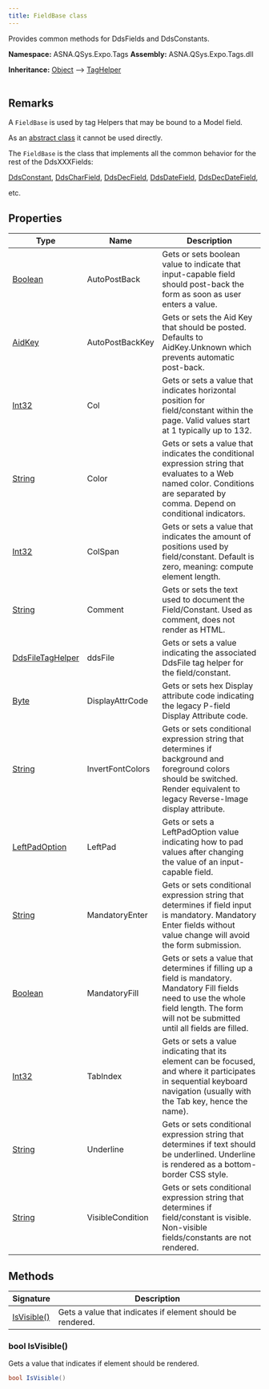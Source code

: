 ```yaml
---
title: FieldBase class
---
```


Provides common methods for DdsFields and DdsConstants.

**Namespace:** ASNA.QSys.Expo.Tags
**Assembly:** ASNA.QSys.Expo.Tags.dll

**Inheritance:** [Object](https://docs.microsoft.com/en-us/dotnet/api/system.object) --> [TagHelper](https://learn.microsoft.com/en-us/dotnet/api/microsoft.aspnetcore.razor.taghelpers.taghelper?view=aspnetcore-8.0)
<br>
<br>

## Remarks

A `FieldBase` is used by tag Helpers that may be bound to a Model field. 

As an [abstract class](https://docs.microsoft.com/en-us/dotnet/csharp/programming-guide/classes-and-structs/abstract-and-sealed-classes-and-class-members) it cannot be used directly. 

The `FieldBase` is the class that implements all the common behavior for the rest of the DdsXXXFields: 

[DdsConstant](/reference/expo/qsys-expo-tags/dds-constant-tag-helper.html), 
[DdsCharField](/reference/expo/qsys-expo-tags/dds-char-field-tag-helper.html), 
[DdsDecField](/reference/expo/qsys-expo-tags/dds-dec-field-tag-helper.html), 
[DdsDateField](/reference/expo/qsys-expo-tags/dds-date-field-tag-helper.html), 
[DdsDecDateField](/reference/expo/qsys-expo-tags/dds-dec-date-field-tag-helper.html), 

etc.





## Properties

| Type | Name | Description
| --- | --- | --- 
| [Boolean](https://docs.microsoft.com/en-us/dotnet/api/system.boolean) | AutoPostBack | Gets or sets boolean value to indicate that input-capable field should post-back the form as soon as user enters a value. |
| [AidKey](/reference/expo/qsys-expo-model/aid-key.html) | AutoPostBackKey | Gets or sets the Aid Key that should be posted. Defaults to AidKey.Unknown which prevents automatic post-back. |
| [Int32](https://learn.microsoft.com/en-us/dotnet/csharp/language-reference/builtin-types/integral-numeric-types) | Col | Gets or sets a value that indicates horizontal position for field/constant within the page. Valid values start at 1 typically up to 132.  |
| [String](https://learn.microsoft.com/en-us/dotnet/api/system.string?view=net-8.0) | Color | Gets or sets a value that indicates the conditional expression string that evaluates to a Web named color. Conditions are separated by comma. Depend on conditional indicators. |
| [Int32](https://learn.microsoft.com/en-us/dotnet/csharp/language-reference/builtin-types/integral-numeric-types) | ColSpan | Gets or sets a value that indicates the amount of positions used by field/constant. Default is zero, meaning: compute element length.  |
| [String](https://learn.microsoft.com/en-us/dotnet/api/system.string?view=net-8.0) | Comment | Gets or sets the text used to document the Field/Constant. Used as comment, does not render as HTML. |
| [DdsFileTagHelper](/reference/expo/qsys-expo-tags/dds-file-tag-helper.html) | ddsFile | Gets or sets a value indicating the associated DdsFile tag helper for the field/constant. |
| [Byte](https://docs.microsoft.com/en-us/dotnet/api/system.byte) | DisplayAttrCode | Gets or sets hex Display attribute code indicating the legacy P-field Display Attribute code. |
| [String](https://learn.microsoft.com/en-us/dotnet/api/system.string?view=net-8.0) | InvertFontColors | Gets or sets conditional expression string that determines if background and foreground colors should be switched. Render equivalent to legacy Reverse-Image display attribute. |
| [LeftPadOption](/reference/expo/qsys-expo-tags/left-pad-option.html) | LeftPad | Gets or sets a LeftPadOption value indicating how to pad values after changing the value of an input-capable field. |
| [String](https://learn.microsoft.com/en-us/dotnet/api/system.string?view=net-8.0) | MandatoryEnter | Gets or sets conditional expression string that determines if field input is mandatory. Mandatory Enter fields without value change will avoid the form submission. |
| [Boolean](https://docs.microsoft.com/en-us/dotnet/api/system.boolean) | MandatoryFill | Gets or sets a value that determines if filling up a field is mandatory. Mandatory Fill fields need to use the whole field length. The form will not be submitted until all fields are filled. |
| [Int32](https://learn.microsoft.com/en-us/dotnet/csharp/language-reference/builtin-types/integral-numeric-types) | TabIndex | Gets or sets a value indicating that its element can be focused, and where it participates in sequential keyboard navigation (usually with the Tab key, hence the name). |
| [String](https://learn.microsoft.com/en-us/dotnet/api/system.string?view=net-8.0) | Underline | Gets or sets conditional expression string that determines if text should be underlined. Underline is rendered as a bottom-border CSS style. |
| [String](https://learn.microsoft.com/en-us/dotnet/api/system.string?view=net-8.0) | VisibleCondition | Gets or sets conditional expression string that determines if field/constant is visible. Non-visible fields/constants are not rendered. |

## Methods

| Signature | Description |
| --- | --- |
| [IsVisible()](#bool-isvisible) | Gets a value that indicates if element should be rendered.

### bool IsVisible()

Gets a value that indicates if element should be rendered.

```cs
bool IsVisible()
```

